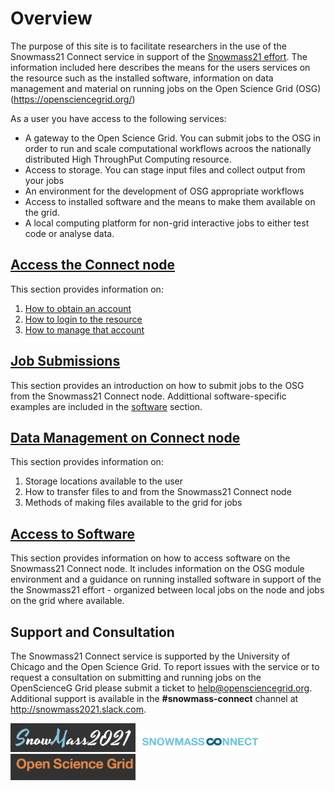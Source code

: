 # Overview

The purpose of this site is to facilitate researchers in the use of the Snowmass21 Connect service in support of the [Snowmass21 effort](https://snowmass21.org/). The information included here describes the means for the users services on the resource such as the installed software, information on data management and material on running jobs on the Open Science Grid (OSG) (https://opensciencegrid.org/)

As a user you have access to the following services:

* A gateway to the Open Science Grid. You can submit jobs to the OSG in order to run and scale computational workflows acroos the nationally distributed High ThroughPut Computing resource.
* Access to storage. You can stage input files and collect output from your jobs
* An environment for the development of OSG appropriate workflows
* Access to installed software and the means to make them available on the grid.
* A local computing platform for non-grid interactive jobs to either test code or analyse data. 
  
## [Access the Connect node](accounting.md)

This section provides information on:

1. [How to obtain an account](accounting.md#Obtain-an-account)
2. [How to login to the resource](accounting.md#Login-to-the-Submit-Node)
3. [How to manage that account](accounting.md#Manage-your-account)  

## [Job Submissions](job_submission.md)

This section provides an introduction on how to submit jobs to the OSG from the Snowmass21 Connect node. Addittional software-specific examples are included in the [software](#Access-to-Software) section.

## [Data Management on Connect node](data_management_main.md)

This section provides information on:

1. Storage locations available to the user
2. How to transfer files to and from the Snowmass21 Connect node
3. Methods of making files available to the grid for jobs
                   
## [Access to Software](software.md)

This section provides information on how to access software on the Snowmass21 Connect node. It includes information on the OSG module environment and a guidance on  running installed software in support of the the Snowmass21 effort - organized between local jobs on the node and jobs on the grid where available.

## Support and Consultation

The Snowmass21 Connect service is supported by the University of Chicago and the Open Science Grid. To report issues with the service or to request a consultation on submitting and running jobs on the OpenScienceG Grid please submit a ticket to <help@opensciencegrid.org>. Additional support is available in the **#snowmass-connect** channel at http://snowmass2021.slack.com.

<img src="snowmass2021_logo.png" alt="snowmass21" width="200"/>
<img src="snowmass-connect-logo.png" alt="snowmass21connect" width="200"/>
<img src="osg_logo2.png" alt="osg" width="200"/>


